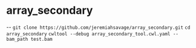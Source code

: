 # array_secondary

--
`git clone https://github.com/jeremiahsavage/array_secondary.git`
`cd array_secondary`
`cwltool --debug array_secondary_tool.cwl.yaml --bam_path test.bam`